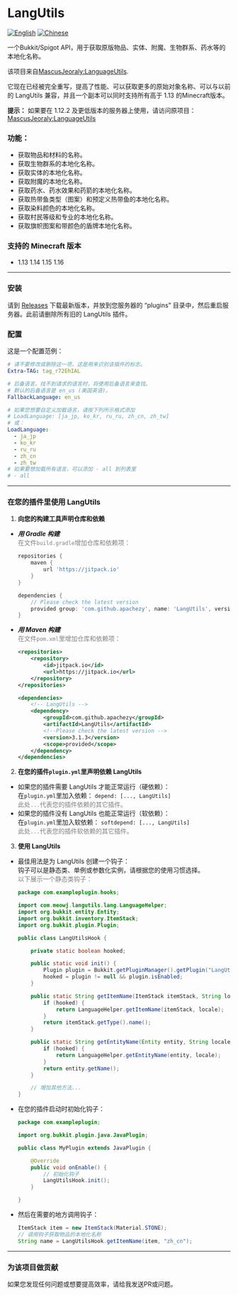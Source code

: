 LangUtils
=========
[![English](https://img.shields.io/badge/Lang-English-blue)](README.md) [![Chinese](https://img.shields.io/badge/语言-简体中文-green)](README_CN.md)

一个Bukkit/Spigot API，用于获取原版物品、实体、附魔、生物群系、药水等的本地化名称。

该项目来自[MascusJeoraly:LanguageUtils][Original].

它现在已经被完全重写，提高了性能、可以获取更多的原始对象名称、可以与以前的 LangUtils 兼容，并且一个副本可以同时支持所有高于 1.13 的Minecraft版本。

**提示：** 如果要在 1.12.2 及更低版本的服务器上使用，请访问原项目： [MascusJeoraly:LanguageUtils][Original]

### 功能：

* 获取物品和材料的名称。
* 获取生物群系的本地化名称。
* 获取实体的本地化名称。
* 获取附魔的本地化名称。
* 获取药水、药水效果和药箭的本地化名称。
* 获取热带鱼类型（图案）和预定义热带鱼的本地化名称。
* 获取染料颜色的本地化名称。
* 获取村民等级和专业的本地化名称。
* 获取旗帜图案和带颜色的盾牌本地化名称。

### 支持的 Minecraft 版本
* 1.13  1.14  1.15  1.16
___
### 安装

请到 [Releases](https://github.com/apachezy/LangUtils/releases) 下载最新版本，并放到您服务器的 “plugins” 目录中，然后重启服务器。此前请删除所有旧的 LangUtils 插件。

### 配置

这是一个配置范例：

```yaml
# 请不要修改或删除这一项，这是用来识别该插件的标志。
Extra-TAG: tag_r72EhIAL

# 后备语言。找不到请求的语言时，将使用后备语言来查找。
# 默认的后备语言是 en_us (美国英语)。
FallbackLanguage: en_us

# 如果您想要自定义加载语言，请按下列所示格式添加
# LoadLanguage: [ja_jp, ko_kr, ru_ru, zh_cn, zh_tw]
# 或：
LoadLanguage:
  - ja_jp
  - ko_kr
  - ru_ru
  - zh_cn
  - zh_tw
# 如果要想加载所有语言，可以添加 - all 到列表里
# - all
```

___

### 在您的插件里使用 LangUtils

1. **向您的构建工具声明仓库和依赖**

* ***用 Gradle 构建***</br>
  <font color=gray>在文件`build.gradle`增加仓库和依赖项：</font>
  ```groovy
  repositories {
      maven {
          url 'https://jitpack.io'
      }
  }
  
  dependencies {
      // Please check the latest version
      provided group: 'com.github.apachezy', name: 'LangUtils', version: '3.1.3'
  }
  ```
* ***用 Maven 构建***</br>
  <font color=gray>在文件`pom.xml`里增加仓库和依赖项：</font>
  ```xml
  <repositories>
      <repository>
          <id>jitpack.io</id>
          <url>https://jitpack.io</url>
      </repository>
  </repositories>
  
  <dependencies>
      <!-- LangUtils -->
      <dependency>
          <groupId>com.github.apachezy</groupId>
          <artifactId>LangUtils</artifactId>
          <!--Please check the latest version -->  
          <version>3.1.3</version>
          <scope>provided</scope>
      </dependency>
  </dependencies>
  ```

2. **在您的插件`plugin.yml`里声明依赖 LangUtils**</br>

* 如果您的插件需要 LangUtils 才能正常运行（硬依赖）：</br>
  在`plugin.yml`里加入依赖： `depend: [..., LangUtils]`</br>
  <font color=gray>此处`...`代表您的插件依赖的其它插件。</font>
* 如果您的插件没有 LangUtils 也能正常运行（软依赖）：</br>
  在`plugin.yml`里加入软依赖： `softdepend: [..., LangUtils]`</br>
  <font color=gray>此处`...`代表您的插件软依赖的其它插件。</font>

3. **使用 LangUtils**</br>

* 最佳用法是为 LangUtils 创建一个钩子：</br>
  钩子可以是静态类、单例或参数化实例，请根据您的使用习惯选择。</br>
  <font color=gray>以下展示一个静态类钩子：</font>
  ```java
  package com.exampleplugin.hooks;
  
  import com.meowj.langutils.lang.LanguageHelper;
  import org.bukkit.entity.Entity;
  import org.bukkit.inventory.ItemStack;
  import org.bukkit.plugin.Plugin;
  
  public class LangUtilsHook {
  
      private static boolean hooked;
  
      public static void init() {
          Plugin plugin = Bukkit.getPluginManager().getPlugin("LangUtils");
          hooked = plugin != null && plugin.isEnabled;
      }
  
      public static String getItemName(ItemStack itemStack, String locale) {
          if (hooked) {
              return LanguageHelper.getItemName(itemStack, locale);
          }
          return itemStack.getType().name();
      }
  
      public static String getEntityName(Entity entity, String locale) {
          if (hooked) {
              return LanguageHelper.getEntityName(entity, locale);
          }
          return entity.getName();
      }
  
      // 增加其他方法...
  }
  ```
* 在您的插件启动时初始化钩子：
  ```java
  package com.exampleplugin;
  
  import org.bukkit.plugin.java.JavaPlugin;
  
  public class MyPlugin extends JavaPlugin {
  
      @Override
      public void onEnable() {
          // 初始化钩子
          LangUtilsHook.init();
      }
  
  }
  ```
* 然后在需要的地方调用钩子：
  ```java
  ItemStack item = new ItemStack(Material.STONE);
  // 调用钩子获取物品的本地化名称
  String name = LangUtilsHook.getItemName(item, "zh_cn");
  ```

___

### 为该项目做贡献

如果您发现任何问题或想要提高效率，请给我发送PR或问题。


[Original]: https://github.com/MascusJeoraly/LanguageUtils
[English]: README.md
[Chinese]: README_CN.md
